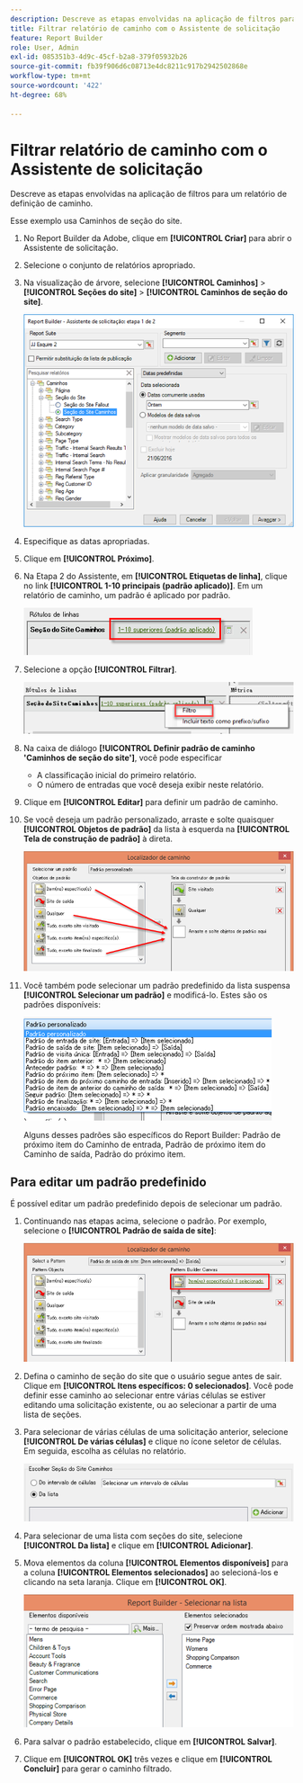 ```yaml
---
description: Descreve as etapas envolvidas na aplicação de filtros para um relatório de definição de caminho.
title: Filtrar relatório de caminho com o Assistente de solicitação
feature: Report Builder
role: User, Admin
exl-id: 085351b3-4d9c-45cf-b2a8-379f05932b26
source-git-commit: fb39f906d6c08713e4dc8211c917b2942502868e
workflow-type: tm+mt
source-wordcount: '422'
ht-degree: 68%

---
```


# Filtrar relatório de caminho com o Assistente de solicitação

Descreve as etapas envolvidas na aplicação de filtros para um relatório de definição de caminho.

Esse exemplo usa Caminhos de seção do site.

1. No Report Builder da Adobe, clique em **[!UICONTROL Criar]** para abrir o Assistente de solicitação.
1. Selecione o conjunto de relatórios apropriado.
1. Na visualização de árvore, selecione **[!UICONTROL Caminhos]** > **[!UICONTROL Seções do site]** > **[!UICONTROL Caminhos de seção do site]**.

   ![Captura de tela mostrando os Caminhos de seção do site selecionados.](assets/site_section_path_1.png)

1. Especifique as datas apropriadas.

1. Clique em **[!UICONTROL Próximo]**.

1. Na Etapa 2 do Assistente, em **[!UICONTROL Etiquetas de linha]**, clique no link **[!UICONTROL 1-10 principais (padrão aplicado)]**. Em um relatório de caminho, um padrão é aplicado por padrão.

   ![Captura de tela mostrando o padrão de caminho padrão.](assets/site_section_path_2.png)

1. Selecione a opção **[!UICONTROL Filtrar]**.

   ![Captura de tela destacando a opção Filtrar.](assets/filter_option.png)

1. Na caixa de diálogo **[!UICONTROL Definir padrão de caminho &#39;Caminhos de seção do site&#39;]**, você pode especificar
   * A classificação inicial do primeiro relatório.
   * O número de entradas que você deseja exibir neste relatório.
1. Clique em **[!UICONTROL Editar]** para definir um padrão de caminho.

1. Se você deseja um padrão personalizado, arraste e solte quaisquer **[!UICONTROL Objetos de padrão]** da lista à esquerda na **[!UICONTROL Tela de construção de padrão]** à direta.

   ![](assets/custom_pattern.png)

1. Você também pode selecionar um padrão predefinido da lista suspensa **[!UICONTROL Selecionar um padrão]** e modificá-lo. Estes são os padrões disponíveis:

   ![](assets/select_a_pattern.png)

   Alguns desses padrões são específicos do Report Builder: Padrão de próximo item do Caminho de entrada, Padrão de próximo item do Caminho de saída, Padrão do próximo item.

## Para editar um padrão predefinido

É possível editar um padrão predefinido depois de selecionar um padrão.

1. Continuando nas etapas acima, selecione o padrão. Por exemplo, selecione o **[!UICONTROL Padrão de saída de site]**:

   ![Captura de tela destacando o padrão selecionado.](assets/exited_site_pattern.png)

1. Defina o caminho de seção do site que o usuário segue antes de sair. Clique em **[!UICONTROL Itens específicos: 0 selecionados]**. Você pode definir esse caminho ao selecionar entre várias células se estiver editando uma solicitação existente, ou ao selecionar a partir de uma lista de seções.

1. Para selecionar de várias células de uma solicitação anterior, selecione **[!UICONTROL De várias células]** e clique no ícone seletor de células. Em seguida, escolha as células no relatório.

   ![Captura de tela mostrando as opções para escolher De várias células ou de uma lista.](assets/choose_site_section_paths.png)

1. Para selecionar de uma lista com seções do site, selecione **[!UICONTROL Da lista]** e clique em **[!UICONTROL Adicionar]**.

1. Mova elementos da coluna **[!UICONTROL Elementos disponíveis]** para a coluna **[!UICONTROL Elementos selecionados]** ao selecioná-los e clicando na seta laranja. Clique em **[!UICONTROL OK]**.

   ![Captura de tela mostrando os Elementos disponíveis e os Elementos selecionados.](assets/move_site_section_elements.png)

1. Para salvar o padrão estabelecido, clique em **[!UICONTROL Salvar]**.

1. Clique em **[!UICONTROL OK]** três vezes e clique em **[!UICONTROL Concluir]** para gerar o caminho filtrado.
